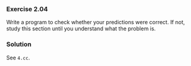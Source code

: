 ### Exercise 2.04

Write a program to check whether your predictions were correct. If not, study
this section until you understand what the problem is.

### Solution

See `4.cc`.
